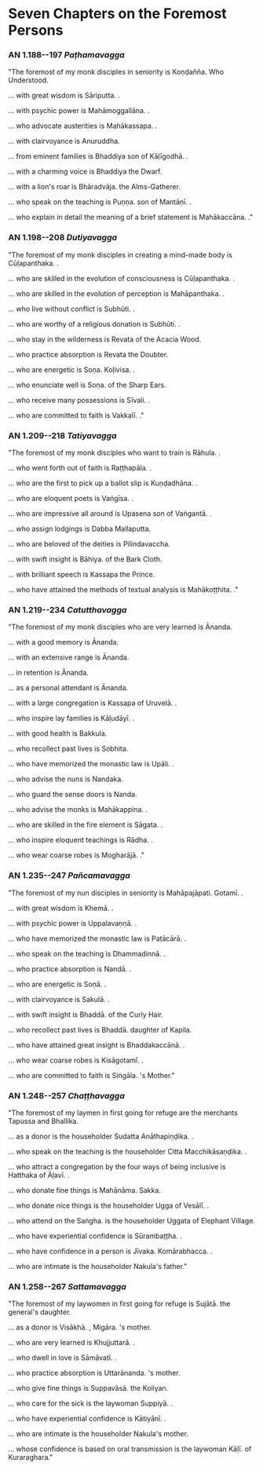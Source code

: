 # Seven Chapters on the Foremost Persons

### AN 1.188--197 *Paṭhamavagga*

"The foremost of my monk disciples in seniority is Koṇḍañña\.
Who Understood.

... with great wisdom is Sāriputta\. .

... with psychic power is Mahāmoggallāna\. .

... who advocate austerities is Mahākassapa\. .

... with clairvoyance is Anuruddha.

... from eminent families is Bhaddiya son of Kāḷīgodhā\. .

... with a charming voice is Bhaddiya the Dwarf.

... with a lion's roar is Bhāradvāja\.  the Alms-Gatherer.

... who speak on the teaching is Puṇṇa\.  son of
Mantāṇī\. .

... who explain in detail the meaning of a brief statement is
Mahākaccāna\. ."

<!--pg-->
### AN 1.198--208 *Dutiyavagga*

"The foremost of my monk disciples in creating a mind-made body is
Cūḷapanthaka\. .

... who are skilled in the evolution of consciousness is
Cūḷapanthaka\. .

... who are skilled in the evolution of perception is
Mahāpanthaka\. .

... who live without conflict is Subhūti\. .

... who are worthy of a religious donation is Subhūti\. .

... who stay in the wilderness is Revata of the Acacia Wood.

... who practice absorption is Revata the Doubter.

... who are energetic is Soṇa\.  Koḷivisa\. .

... who enunciate well is Soṇa\.  of the Sharp Ears.

... who receive many possessions is Sīvali\. .

... who are committed to faith is Vakkalī\. ."

<!--pg-->
### AN 1.209--218 *Tatiyavagga*

"The foremost of my monk disciples who want to train is
Rāhula\. .

... who went forth out of faith is Raṭṭhapāla\. .

... who are the first to pick up a ballot slip is
Kuṇḍadhāna\. .

... who are eloquent poets is Vaṅgīsa\. .

... who are impressive all around is Upasena son of
Vaṅgantā\. .

... who assign lodgings is Dabba Mallaputta.

... who are beloved of the deities is Pilindavaccha.

... with swift insight is Bāhiya\.  of the Bark Cloth.

... with brilliant speech is Kassapa the Prince.

... who have attained the methods of textual analysis is
Mahākoṭṭhita\. ."

<!--pg-->
### AN 1.219--234 *Catutthavagga*

"The foremost of my monk disciples who are very learned is Ānanda.

... with a good memory is Ānanda.

... with an extensive range is Ānanda.

... in retention is Ānanda.

... as a personal attendant is Ānanda.

... with a large congregation is Kassapa of Uruvelā\. .

... who inspire lay families is Kāḷudāyī\. .

... with good health is Bakkula.

... who recollect past lives is Sobhita.

... who have memorized the monastic law is Upāli\. .

... who advise the nuns is Nandaka.

... who guard the sense doors is Nanda.

... who advise the monks is Mahākappina\. .

... who are skilled in the fire element is Sāgata\. .

... who inspire eloquent teachings is Rādha\. .

... who wear coarse robes is Mogharājā\. ."

<!--pg-->
### AN 1.235--247 *Pañcamavagga*

"The foremost of my nun disciples in seniority is
Mahāpajāpati\.  Gotamī\. .

... with great wisdom is Khemā\. .

... with psychic power is Uppalavaṇṇā\. .

... who have memorized the monastic law is Paṭācārā\. .

... who speak on the teaching is Dhammadinnā\. .

... who practice absorption is Nandā\. .

... who are energetic is Soṇā\. .

... with clairvoyance is Sakulā\. .

... with swift insight is Bhaddā\.  of the Curly Hair.

... who recollect past lives is Bhaddā\.  daughter of Kapila.

... who have attained great insight is Bhaddakaccānā\. .

... who wear coarse robes is Kisāgotamī\. .

... who are committed to faith is Siṅgāla\. 's Mother."

<!--pg-->
### AN 1.248--257 *Chaṭṭhavagga*

"The foremost of my laymen in first going for refuge are the merchants
Tapussa and Bhallika.

... as a donor is the householder Sudatta Anāthapiṇḍika\. .

... who speak on the teaching is the householder Citta
Macchikāsaṇḍika\. .

... who attract a congregation by the four ways of being inclusive is
Hatthaka of Āḷavī\. .

... who donate fine things is Mahānāma\.  Sakka.

... who donate nice things is the householder Ugga of
Vesālī\. .

... who attend on the Saṅgha\.  is the householder Uggata of
Elephant Village.

... who have experiential confidence is Sūrambaṭṭha\. .

... who have confidence in a person is Jīvaka\.
Komārabhacca\. .

... who are intimate is the householder Nakula's father."

<!--pg-->
### AN 1.258--267 *Sattamavagga*

"The foremost of my laywomen in first going for refuge is
Sujātā\.  the general's daughter.

... as a donor is Visākhā\. , Migāra\. 's mother.

... who are very learned is Khujjuttarā\. .

... who dwell in love is Sāmāvatī\. .

... who practice absorption is Uttarānanda\. 's mother.

... who give fine things is Suppavāsā\.  the Koliyan.

... who care for the sick is the laywoman Suppiyā\. .

... who have experiential confidence is Kātiyānī\. .

... who are intimate is the householder Nakula's mother.

... whose confidence is based on oral transmission is the laywoman
Kāḷī\.  of Kuraraghara."

